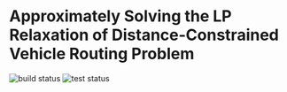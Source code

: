 # Approximately Solving the LP Relaxation of Distance-Constrained Vehicle Routing Problem
![build status](https://github.com/ssinad/dcvr-thesis/actions/workflows/main.yml/badge.svg)
![test status](https://github.com/ssinad/dcvr-thesis/actions/workflows/pr.yml/badge.svg)